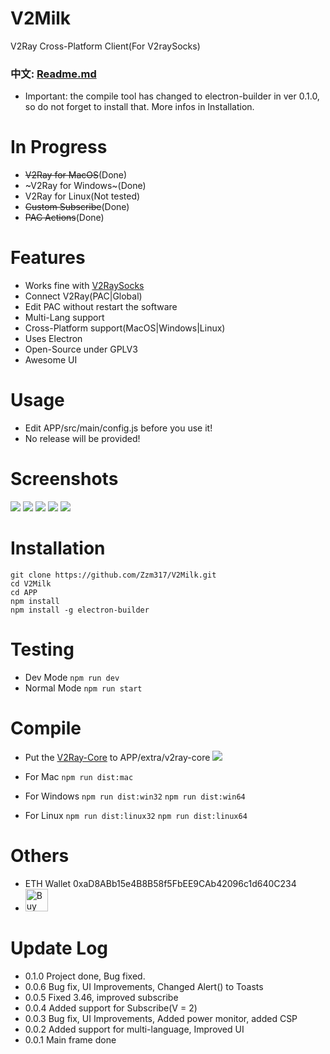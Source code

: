 # V2Milk
V2Ray Cross-Platform Client(For V2raySocks)

### 中文: [Readme.md](https://github.com/Zzm317/V2Milk/blob/master/README.md)

* Important: the compile tool has changed to electron-builder in ver 0.1.0, so do not forget to install that. More infos in Installation.

# In Progress
* ~~V2Ray for MacOS~~(Done)
* ~V2Ray for Windows~(Done)
* V2Ray for Linux(Not tested)
* ~~Custom Subscribe~~(Done)
* ~~PAC Actions~~(Done)

# Features
* Works fine with [V2RaySocks](https://github.com/Zzm317/v2raysocks)
* Connect V2Ray(PAC|Global)
* Edit PAC without restart the software
* Multi-Lang support 
* Cross-Platform support(MacOS|Windows|Linux)
* Uses Electron
* Open-Source under GPLV3
* Awesome UI

# Usage
* Edit APP/src/main/config.js before you use it!
* No release will be provided!

# Screenshots
![](https://raw.githubusercontent.com/Zzm317/V2Milk/master/images/1.jpg)
![](https://raw.githubusercontent.com/Zzm317/V2Milk/master/images/2.jpg)
![](https://raw.githubusercontent.com/Zzm317/V2Milk/master/images/3.jpg)
![](https://raw.githubusercontent.com/Zzm317/V2Milk/master/images/4.jpg)
![](https://raw.githubusercontent.com/Zzm317/V2Milk/master/images/5.jpg)

# Installation
```
git clone https://github.com/Zzm317/V2Milk.git
cd V2Milk
cd APP
npm install
npm install -g electron-builder
```

# Testing
* Dev Mode     ```npm run dev```
* Normal Mode  ```npm run start```

# Compile
* Put the [V2Ray-Core](https://github.com/v2ray/v2ray-core/releases) to APP/extra/v2ray-core
![](https://raw.githubusercontent.com/Zzm317/V2Milk/master/images/6.jpg)
* For Mac
	```npm run dist:mac```

* For Windows
	```npm run dist:win32```
	```npm run dist:win64```

* For Linux
	```npm run dist:linux32```
	```npm run dist:linux64```


# Others
* ETH Wallet 0xaD8ABb15e4B8B58f5FbEE9CAb42096c1d640C234
* <a href='https://ko-fi.com/U7U7K54E' target='_blank'><img height='36' style='border:0px;height:36px;' src='https://az743702.vo.msecnd.net/cdn/kofi4.png?v=f' border='0' alt='Buy Me a Coffee' /></a>

# Update Log
* 0.1.0 Project done, Bug fixed.
* 0.0.6 Bug fix, UI Improvements, Changed Alert() to Toasts
* 0.0.5 Fixed 3.46, improved subscribe
* 0.0.4 Added support for Subscribe(V = 2)
* 0.0.3 Bug fix, UI Improvements, Added power monitor, added CSP
* 0.0.2 Added support for multi-language, Improved UI
* 0.0.1 Main frame done